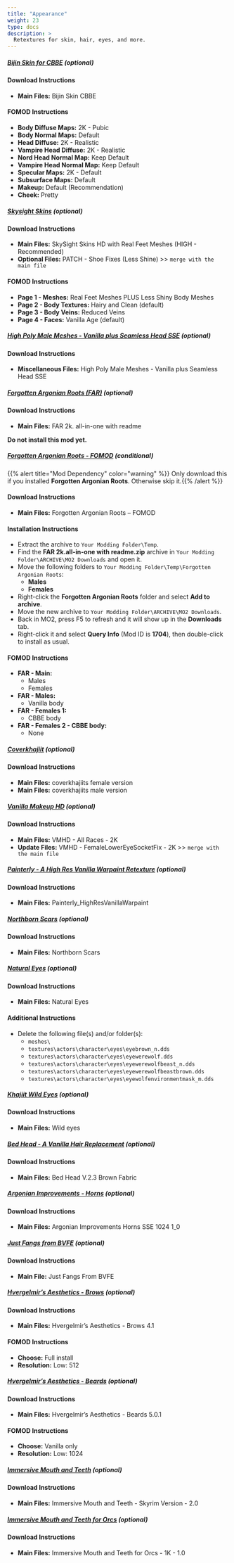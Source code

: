 ```yaml
---
title: "Appearance"
weight: 23
type: docs
description: >
  Retextures for skin, hair, eyes, and more.
---
```


##### [Bijin Skin for CBBE](https://www.nexusmods.com/skyrimspecialedition/mods/20078?tab=files) (optional)

#### Download Instructions

* **Main Files:** Bijin Skin CBBE

#### FOMOD Instructions

* **Body Diffuse Maps:** 2K - Pubic
* **Body Normal Maps:** Default
* **Head Diffuse:** 2K - Realistic
* **Vampire Head Diffuse:** 2K - Realistic
* **Nord Head Normal Map:** Keep Default
* **Vampire Head Normal Map:** Keep Default
* **Specular Maps:** 2K - Default
* **Subsurface Maps:** Default
* **Makeup:** Default (Recommendation)
* **Cheek:** Pretty

##### [Skysight Skins](https://www.nexusmods.com/skyrimspecialedition/mods/6580?tab=files) (optional)

#### Download Instructions

* **Main Files:** SkySight Skins HD with Real Feet Meshes (HIGH - Recommended)
* **Optional Files:** PATCH - Shoe Fixes (Less Shine) >> `merge with the main file`

#### FOMOD Instructions

* **Page 1 - Meshes:** Real Feet Meshes PLUS Less Shiny Body Meshes
* **Page 2 - Body Textures:** Hairy and Clean (default)
* **Page 3 - Body Veins:** Reduced Veins
* **Page 4 - Faces:** Vanilla Age (default)

##### [High Poly Male Meshes - Vanilla plus Seamless Head SSE](https://www.nexusmods.com/skyrimspecialedition/mods/11?tab=files) (optional)

#### Download Instructions

* **Miscellaneous Files:** High Poly Male Meshes - Vanilla plus Seamless Head SSE

##### [Forgotten Argonian Roots (FAR)](https://www.nexusmods.com/skyrimspecialedition/mods/1704?tab=files) (optional)

#### Download Instructions

* **Main Files:** FAR 2k. all-in-one with readme

**Do not install this mod yet.**

##### [Forgotten Argonian Roots - FOMOD](https://www.nexusmods.com/skyrimspecialedition/mods/23322?tab=files) (conditional)

{{% alert title="Mod Dependency" color="warning" %}}
Only download this if you installed **Forgotten Argonian Roots**. Otherwise skip it.{{% /alert %}}

#### Download Instructions

* **Main Files:** Forgotten Argonian Roots – FOMOD

#### Installation Instructions

* Extract the archive to `Your Modding Folder\Temp`.
* Find the **FAR 2k.all-in-one with readme.zip** archive in `Your Modding Folder\ARCHIVE\MO2 Downloads` and open it.
* Move the following folders to  `Your Modding Folder\Temp\Forgotten Argonian Roots`:
  * **Males**
  * **Females**
* Right-click the **Forgotten Argonian Roots** folder and select **Add to archive**.
* Move the new archive to `Your Modding Folder\ARCHIVE\MO2 Downloads`.
* Back in MO2, press F5 to refresh and it will show up in the **Downloads** tab.
* Right-click it and select **Query Info** (Mod ID is **1704**), then double-click to install as usual.

#### FOMOD Instructions

* **FAR - Main:**
  * Males
  * Females
* **FAR - Males:**
  * Vanilla body
* **FAR - Females 1:**
  * CBBE body
* **FAR - Females 2 - CBBE body:**
  * None

##### [Coverkhajiit](https://www.nexusmods.com/skyrim/mods/5941?tab=files) (optional)

#### Download Instructions

* **Main Files:** coverkhajiits female version
* **Main Files:** coverkhajiits male version

##### [Vanilla Makeup HD](https://www.nexusmods.com/skyrimspecialedition/mods/24482?tab=files) (optional)

#### Download Instructions

* **Main Files:** VMHD - All Races - 2K
* **Update Files:** VMHD - FemaleLowerEyeSocketFix - 2K >> `merge with the main file`

##### [Painterly - A High Res Vanilla Warpaint Retexture](https://www.nexusmods.com/skyrim/mods/67147?tab=files) (optional)

#### Download Instructions

* **Main Files:** Painterly_HighResVanillaWarpaint

##### [Northborn Scars](https://www.nexusmods.com/skyrimspecialedition/mods/720?tab=files) (optional)

#### Download Instructions

* **Main Files:** Northborn Scars

##### [Natural Eyes](https://www.nexusmods.com/skyrimspecialedition/mods/10099?tab=files) (optional)

#### Download Instructions

* **Main Files:** Natural Eyes

#### Additional Instructions

* Delete the following file(s) and/or folder(s):
  * `meshes\`
  * `textures\actors\character\eyes\eyebrown_n.dds`
  * `textures\actors\character\eyes\eyewerewolf.dds`
  * `textures\actors\character\eyes\eyewerewolfbeast_n.dds`
  * `textures\actors\character\eyes\eyewerewolfbeastbrown.dds`
  * `textures\actors\character\eyes\eyewolfenvironmentmask_m.dds`

##### [Khajiit Wild Eyes](https://www.nexusmods.com/skyrim/mods/20118?tab=files) (optional)

#### Download Instructions

* **Main Files:** Wild eyes

##### [Bed Head - A Vanilla Hair Replacement](https://www.nexusmods.com/skyrimspecialedition/mods/8528?tab=files) (optional)

#### Download Instructions

* **Main Files:** Bed Head V.2.3 Brown Fabric

##### [Argonian Improvements - Horns](https://www.nexusmods.com/skyrimspecialedition/mods/6104?tab=files) (optional)

#### Download Instructions

* **Main Files:** Argonian Improvements Horns SSE 1024 1_0

##### [Just Fangs from BVFE](https://www.nexusmods.com/skyrimspecialedition/mods/33779?tab=files) (optional)

#### Download Instructions

* **Main File:** Just Fangs From BVFE

##### [Hvergelmir’s Aesthetics - Brows](https://www.nexusmods.com/skyrimspecialedition/mods/1062?tab=files) (optional)

#### Download Instructions

* **Main Files:** Hvergelmir’s Aesthetics - Brows 4.1

#### FOMOD Instructions

* **Choose:** Full install
* **Resolution:** Low: 512

##### [Hvergelmir’s Aesthetics - Beards](https://www.nexusmods.com/skyrimspecialedition/mods/1067?tab=files) (optional)

#### Download Instructions

* **Main Files:** Hvergelmir’s Aesthetics - Beards 5.0.1

#### FOMOD Instructions

* **Choose:** Vanilla only
* **Resolution:** Low: 1024

##### [Immersive Mouth and Teeth](https://www.nexusmods.com/skyrimspecialedition/mods/12335?tab=files) (optional)

#### Download Instructions

* **Main Files:** Immersive Mouth and Teeth - Skyrim Version - 2.0

##### [Immersive Mouth and Teeth for Orcs](https://www.nexusmods.com/skyrimspecialedition/mods/27343?tab=files) (optional)

#### Download Instructions

* **Main Files:** Immersive Mouth and Teeth for Orcs - 1K - 1.0